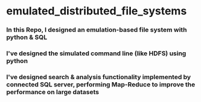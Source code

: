 # emulated_distributed_file_systems
### In this Repo, I designed an emulation-based file system with python & SQL
### I've designed the simulated command line (like HDFS) using python
### I've designed search & analysis functionality implemented by connected SQL server, performing Map-Reduce to improve the performance on large datasets

